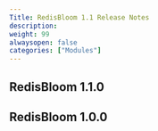 ```yaml
---
Title: RedisBloom 1.1 Release Notes
description:
weight: 99
alwaysopen: false
categories: ["Modules"]
---
```

## RedisBloom 1.1.0

## RedisBloom 1.0.0
